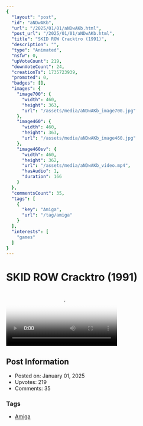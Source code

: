 ```yaml
---
{
  "layout": "post",
  "id": "aNDwAKb",
  "url": "/2025/01/01/aNDwAKb.html",
  "post_url": "/2025/01/01/aNDwAKb.html",
  "title": "SKID ROW Cracktro (1991)",
  "description": "",
  "type": "Animated",
  "nsfw": 0,
  "upVoteCount": 219,
  "downVoteCount": 24,
  "creationTs": 1735723939,
  "promoted": 0,
  "badges": [],
  "images": {
    "image700": {
      "width": 460,
      "height": 363,
      "url": "/assets/media/aNDwAKb_image700.jpg"
    },
    "image460": {
      "width": 460,
      "height": 363,
      "url": "/assets/media/aNDwAKb_image460.jpg"
    },
    "image460sv": {
      "width": 460,
      "height": 362,
      "url": "/assets/media/aNDwAKb_video.mp4",
      "hasAudio": 1,
      "duration": 166
    }
  },
  "commentsCount": 35,
  "tags": [
    {
      "key": "Amiga",
      "url": "/tag/amiga"
    }
  ],
  "interests": [
    "games"
  ]
}
---
```


# SKID ROW Cracktro (1991)

<video controls playsinline loop poster="/assets/media/aNDwAKb_image460.jpg">
  <source src="/assets/media/aNDwAKb_video.mp4" type="video/mp4">
  Your browser does not support the video tag.
</video>

## Post Information

- Posted on: January 01, 2025
- Upvotes: 219
- Comments: 35

### Tags

- [Amiga](/tag/Amiga)
